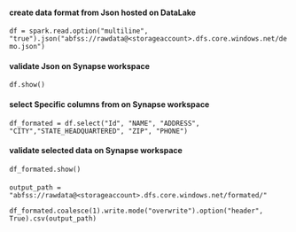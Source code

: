 #### create data format from Json hosted on DataLake
`df = spark.read.option("multiline", "true").json("abfss://rawdata@<storageaccount>.dfs.core.windows.net/demo.json")`

#### validate Json on Synapse workspace 
`df.show()`

#### select Specific columns from on Synapse workspace 
`df_formated = df.select("Id", "NAME", "ADDRESS", "CITY","STATE_HEADQUARTERED", "ZIP", "PHONE")`

#### validate selected data on Synapse workspace 
`df_formated.show()`

####
`output_path = "abfss://rawdata@<storageaccount>.dfs.core.windows.net/formated/"`

`df_formated.coalesce(1).write.mode("overwrite").option("header", True).csv(output_path)`

